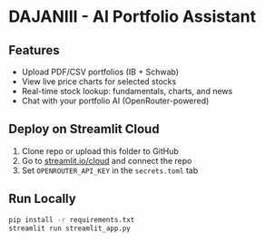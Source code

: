 # DAJANIII - AI Portfolio Assistant

## Features
- Upload PDF/CSV portfolios (IB + Schwab)
- View live price charts for selected stocks
- Real-time stock lookup: fundamentals, charts, and news
- Chat with your portfolio AI (OpenRouter-powered)

## Deploy on Streamlit Cloud
1. Clone repo or upload this folder to GitHub
2. Go to [streamlit.io/cloud](https://streamlit.io/cloud) and connect the repo
3. Set `OPENROUTER_API_KEY` in the `secrets.toml` tab

## Run Locally
```bash
pip install -r requirements.txt
streamlit run streamlit_app.py
```
